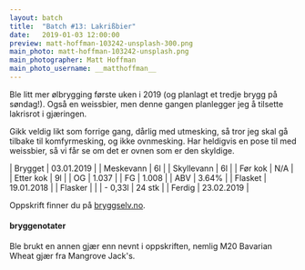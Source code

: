 ```yaml
---
layout: batch
title:  "Batch #13: Lakrißbier"
date:   2019-01-03 12:00:00
preview: matt-hoffman-103242-unsplash-300.png
main_photo: matt-hoffman-103242-unsplash.png
main_photographer: Matt Hoffman
main_photo_username: __matthoffman__
---
```


Ble litt mer ølbrygging første uken i 2019 (og planlagt et tredje brygg på søndag!). Også en weissbier, men denne gangen planlegger jeg å tilsette lakrisrot i gjæringen.

Gikk veldig likt som forrige gang, dårlig med utmesking, så tror jeg skal gå tilbake til komfyrmesking, og ikke ovnmesking. Har heldigvis en pose til med weissbier, så vi får se om det er ovnen som er den skyldige.


| Brygget    | 03.01.2019 |
| Meskevann  | 6l         |
| Skyllevann | 6l         |
| Før kok    | N/A        |
| Etter kok  | 9l         |
| OG         | 1.037      |
| FG         | 1.008      |
| ABV        | 3.64%      |
| Flasket    | 19.01.2018 |
| Flasker    |            |
| - 0,33l    | 24 stk     |
| Ferdig     | 23.02.2019 |

Oppskrift finner du på [bryggselv.no](https://www.bryggselv.no/finest/103008/weissbier-allgrain-%C3%B8lsett-25-liter).


#### bryggenotater

Ble brukt en annen gjær enn nevnt i oppskriften, nemlig M20 Bavarian Wheat gjær fra Mangrove Jack's.
